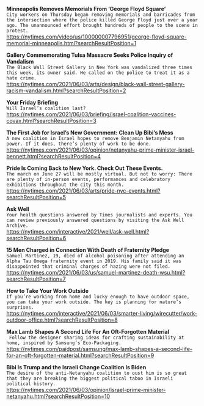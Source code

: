 **Minneapolis Removes Memorials From ‘George Floyd Square’**\
`City workers on Thursday began removing memorials and barricades from the intersection where the police killed George Floyd just over a year ago. The unannounced effort brought hundreds of people to the scene in protest.`\
https://nytimes.com/video/us/100000007796951/george-floyd-square-memorial-minneapolis.html?searchResultPosition=1

**Gallery Commemorating Tulsa Massacre Seeks Police Inquiry of Vandalism**\
`The Black Wall Street Gallery in New York was vandalized three times this week, its owner said. He called on the police to treat it as a hate crime.`\
https://nytimes.com/2021/06/03/arts/design/black-wall-street-gallery-racism-vandalism.html?searchResultPosition=2

**Your Friday Briefing**\
`Will Israel’s coalition last?`\
https://nytimes.com/2021/06/03/briefing/israel-coalition-vaccines-covax.html?searchResultPosition=3

**The First Job for Israel’s New Government: Clean Up Bibi’s Mess**\
`A new coalition in Israel hopes to remove Benjamin Netanyahu from power. If it does, there’s plenty of work to be done.`\
https://nytimes.com/2021/06/03/opinion/netanyahu-prime-minister-israel-bennett.html?searchResultPosition=4

**Pride Is Coming Back to New York. Check Out These Events.**\
`The march on June 27 will be mostly virtual. But not to worry: There are plenty of in-person events, performances and celebratory exhibitions throughout the city this month.`\
https://nytimes.com/2021/06/03/arts/pride-nyc-events.html?searchResultPosition=5

**Ask Well**\
`Your health questions answered by Times journalists and experts. You can review previously answered questions by visiting the Ask Well Archive.`\
https://nytimes.com/interactive/2021/well/ask-well.html?searchResultPosition=6

**15 Men Charged in Connection With Death of Fraternity Pledge**\
`Samuel Martinez, 19, died of alcohol poisoning after attending an Alpha Tau Omega fraternity event in 2019. His family said it was disappointed that criminal charges of hazing were not filed.`\
https://nytimes.com/2021/06/03/us/samuel-martinez-death-wsu.html?searchResultPosition=7

**How to Take Your Work Outside**\
`If you’re working from home and lucky enough to have outdoor space, you can take your work outside. The key is planning for nature’s surprises. `\
https://nytimes.com/interactive/2021/06/03/smarter-living/wirecutter/work-outdoor-office.html?searchResultPosition=8

**Max Lamb Shapes A Second Life For An Oft-Forgotten Material**\
` Follow the designer sharing ideas for crafting sustainability at home, inspired by Samsung’s Eco-Packaging.`\
https://nytimes.com/paidpost/samsung/max-lamb-shapes-a-second-life-for-an-oft-forgotten-material.html?searchResultPosition=9

**Bibi Is Trump and the Israeli Change Coalition Is Biden**\
`The desire of the anti-Netanyahu coalition to oust him is so great that they are breaking the biggest political taboo in Israeli political history.`\
https://nytimes.com/2021/06/03/opinion/israel-prime-minister-netanyahu.html?searchResultPosition=10

